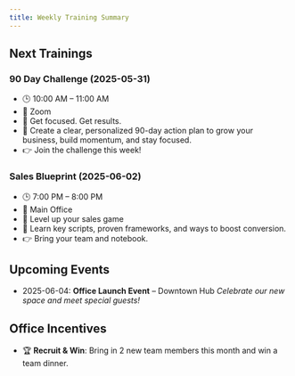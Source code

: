 ```yaml
---
title: Weekly Training Summary
---
```


## Next Trainings
### 90 Day Challenge (2025-05-31)
- 🕒 10:00 AM – 11:00 AM
- 📍 Zoom
- 📝 Get focused. Get results.
- 📄 Create a clear, personalized 90-day action plan to grow your business, build momentum, and stay focused.
- 👉 Join the challenge this week!

### Sales Blueprint (2025-06-02)
- 🕒 7:00 PM – 8:00 PM
- 📍 Main Office
- 📝 Level up your sales game
- 📄 Learn key scripts, proven frameworks, and ways to boost conversion.
- 👉 Bring your team and notebook.

## Upcoming Events
- 2025-06-04: **Office Launch Event** – Downtown Hub
  _Celebrate our new space and meet special guests!_

## Office Incentives
- 🏆 **Recruit & Win**: Bring in 2 new team members this month and win a team dinner.
